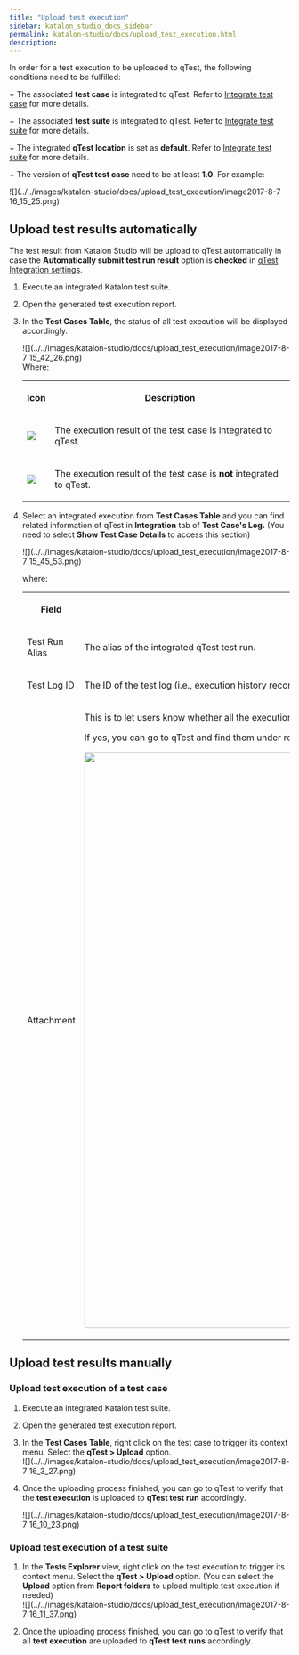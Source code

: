 ```yaml
---
title: "Upload test execution" 
sidebar: katalon_studio_docs_sidebar
permalink: katalon-studio/docs/upload_test_execution.html 
description: 
---
```

In order for a test execution to be uploaded to qTest, the following conditions need to be fulfilled:

\+ The associated **test case** is integrated to qTest. Refer to [Integrate test case](/display/KD/Integrate+test+case) for more details.

\+ The associated **test suite** is integrated to qTest. Refer to [Integrate test suite](/display/KD/Integrate+test+suite) for more details.

\+ The integrated **qTest location** is set as **default**. Refer to [Integrate test suite](/display/KD/Integrate+test+suite) for more details.

\+ The version of **qTest test case** need to be at least **1.0**. For example:

![](../../images/katalon-studio/docs/upload_test_execution/image2017-8-7 16_15_25.png)

Upload test results automatically
---------------------------------

The test result from Katalon Studio will be upload to qTest automatically in case the **Automatically submit test run result** option is **checked** in [qTest Integration settings](https://docs.katalon.com/display/KD/qTest+Integration).

1.  Execute an integrated Katalon test suite.
2.  Open the generated test execution report.
3.  In the **Test Cases Table**, the status of all test execution will be displayed accordingly.
    
      
    ![](../../images/katalon-studio/docs/upload_test_execution/image2017-8-7 15_42_26.png)  
    Where:
    
    <table class="confluenceTable"><colgroup><col><col></colgroup><tbody><tr><th class="confluenceTh"><p><strong>Icon</strong></p></th><th class="confluenceTh"><p><strong>Description</strong></p></th></tr><tr><td class="confluenceTd"><div class="content-wrapper"><p><span class="confluence-embedded-file-wrapper"><img class="confluence-embedded-image" src="../../images/katalon-studio/docs/upload_test_execution/image2017-2-28 16_32_19.png" data-image-src="/download/attachments/3178981/image2017-2-28%2016%3A32%3A19.png?version=1&amp;modificationDate=1488274339000&amp;api=v2" data-unresolved-comment-count="0" data-linked-resource-id="5113501" data-linked-resource-version="1" data-linked-resource-type="attachment" data-linked-resource-default-alias="image2017-2-28 16:32:19.png" data-base-url="https://docs.katalon.com" data-linked-resource-content-type="image/png" data-linked-resource-container-id="3178981" data-linked-resource-container-version="1"></span></p></div></td><td class="confluenceTd"><p>The execution result of the test case is integrated to qTest.</p></td></tr><tr><td class="confluenceTd"><div class="content-wrapper"><p><span class="confluence-embedded-file-wrapper"><img class="confluence-embedded-image" src="../../images/katalon-studio/docs/upload_test_execution/image2017-2-28 16_29_39.png" data-image-src="/download/attachments/3178981/image2017-2-28%2016%3A29%3A39.png?version=1&amp;modificationDate=1488274179000&amp;api=v2" data-unresolved-comment-count="0" data-linked-resource-id="5113497" data-linked-resource-version="1" data-linked-resource-type="attachment" data-linked-resource-default-alias="image2017-2-28 16:29:39.png" data-base-url="https://docs.katalon.com" data-linked-resource-content-type="image/png" data-linked-resource-container-id="3178981" data-linked-resource-container-version="1"></span></p></div></td><td class="confluenceTd"><p>The execution result of the test case is <strong>not</strong> integrated to qTest.</p></td></tr></tbody></table>
    
4.  Select an integrated execution from **Test Cases Table** and you can find related information of qTest in **Integration** tab of **Test Case's Log.** (You need to select **Show Test Case Details** to access this section)
    
    ![](../../images/katalon-studio/docs/upload_test_execution/image2017-8-7 15_45_53.png)  
    
      
    where:
    
    <table class="confluenceTable"><colgroup><col><col></colgroup><tbody><tr><th class="confluenceTh"><p><strong>Field</strong></p></th><th class="confluenceTh"><p><strong>Description</strong></p></th></tr><tr><td class="confluenceTd"><p>Test Run Alias</p></td><td class="confluenceTd"><p>The alias of the integrated qTest test run.</p></td></tr><tr><td class="confluenceTd"><p>Test Log ID</p></td><td class="confluenceTd"><p>The ID of the test log (i.e., execution history record) created in qTest.</p></td></tr><tr><td class="confluenceTd"><p>Attachment</p></td><td class="confluenceTd"><div class="content-wrapper"><p>This is to let users know whether all the execution log and report are sent to qTest as an attachment. (i.e. Yes or No)</p><p>If yes, you can go to qTest and find them under related execution history record, as illustrated below:</p><p><span class="confluence-embedded-file-wrapper confluence-embedded-manual-size"><span class="confluence-embedded-file-wrapper confluence-embedded-manual-size"><img class="confluence-embedded-image" width="1035" src="../../images/katalon-studio/docs/upload_test_execution/image2017-8-7 15_50_43.png" data-image-src="/download/attachments/3178981/image2017-8-7%2015%3A50%3A43.png?version=1&amp;modificationDate=1503633899000&amp;api=v2" data-unresolved-comment-count="0" data-linked-resource-id="5116794" data-linked-resource-version="1" data-linked-resource-type="attachment" data-linked-resource-default-alias="image2017-8-7 15:50:43.png" data-base-url="https://docs.katalon.com" data-linked-resource-content-type="image/png" data-linked-resource-container-id="3178981" data-linked-resource-container-version="1"></span></span></p></div></td></tr></tbody></table>
    

Upload test results manually
----------------------------

### Upload test execution of a test case

1.  Execute an integrated Katalon test suite.
2.  Open the generated test execution report.
3.  In the **Test Cases Table**, right click on the test case to trigger its context menu. Select the **qTest > Upload** option.  
    ![](../../images/katalon-studio/docs/upload_test_execution/image2017-8-7 16_3_27.png)  
      
    
4.  Once the uploading process finished, you can go to qTest to verify that the **test execution** is uploaded to **qTest test run** accordingly.  
      
    ![](../../images/katalon-studio/docs/upload_test_execution/image2017-8-7 16_10_23.png)

### Upload test execution of a test suite

1.  In the **Tests Explorer** view, right click on the test execution to trigger its context menu. Select the **qTest > Upload** option. (You can select the **Upload** option from **Report folders** to upload multiple test execution if needed)  
    ![](../../images/katalon-studio/docs/upload_test_execution/image2017-8-7 16_11_37.png)  
      
    
2.  Once the uploading process finished, you can go to qTest to verify that all **test execution** are uploaded to **qTest test runs** accordingly.
